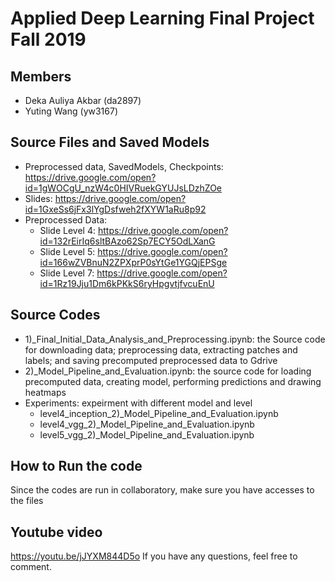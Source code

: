 # Applied Deep Learning Final Project Fall 2019

## Members

- Deka Auliya Akbar (da2897)
- Yuting Wang (yw3167)

## Source Files and Saved Models

- Preprocessed data, SavedModels, Checkpoints: https://drive.google.com/open?id=1gWOCgU_nzW4c0HIVRuekGYUJsLDzhZOe
- Slides: https://drive.google.com/open?id=1GxeSs6jFx3lYgDsfweh2fXYW1aRu8p92
- Preprocessed Data:
  - Slide Level 4: https://drive.google.com/open?id=132rEirIq6sltBAzo62Sp7ECY5OdLXanG
  - Slide Level 5: https://drive.google.com/open?id=166wZVBnuN2ZPXprP0sYtGe1YGQjEPSge
  - Slide Level 7: https://drive.google.com/open?id=1Rz19Jju1Dm6kPKkS6ryHpgvtjfvcuEnU

## Source Codes

- 1)_Final_Initial_Data_Analysis_and_Preprocessing.ipynb: the Source code for downloading data; preprocessing data, extracting patches and labels; and saving precomputed preprocessed data to Gdrive
- 2)_Model_Pipeline_and_Evaluation.ipynb: the source code for loading precomputed data, creating model, performing predictions and drawing heatmaps
- Experiments: expeirment with different model and level
  - level4_inception_2)_Model_Pipeline_and_Evaluation.ipynb
  - level4_vgg_2)_Model_Pipeline_and_Evaluation.ipynb
  - level5_vgg_2)_Model_Pipeline_and_Evaluation.ipynb

## How to Run the code

Since the codes are run in collaboratory, make sure you have accesses to the files

## Youtube video
https://youtu.be/jJYXM844D5o
If you have any questions, feel free to comment.
